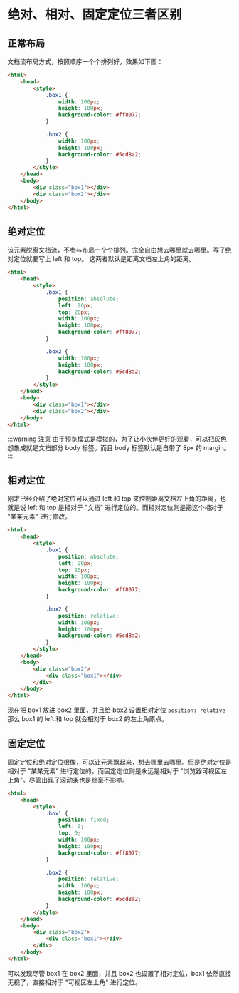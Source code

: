 <script lang="ts" setup>
import Demo1 from "./position/Demo1.vue"
import Demo2 from "./position/Demo2.vue"
import Demo3 from "./position/Demo3.vue"
import Demo4 from "./position/Demo4.vue"
import { loginRead } from '@/utils/login-read'

loginRead('c10006')
</script>

# <AppCode code="13" /> 绝对、相对、固定定位三者区别

<ClientOnly><AppRead code="c10006" /></ClientOnly>

## 正常布局

文档流布局方式，按照顺序一个个排列好，效果如下图：

```html
<html>
    <head>
        <style>
            .box1 {
                width: 100px;
                height: 100px;
                background-color: #ff8077;
            }

            .box2 {
                width: 100px;
                height: 100px;
                background-color: #5cd8a2;
            }
        </style>
    </head>
    <body>
        <div class="box1"></div>
        <div class="box2"></div>
    </body>
</html>
```

<AppCard>
    <Demo1 />
</AppCard>

<AppPlayground href="https://codepen.io/noxussj/pen/XWBBOpJ" />

## 绝对定位

该元素脱离文档流，不参与布局一个个排列。完全自由想去哪里就去哪里。写了绝对定位就要写上 left 和 top。 这两者默认是距离文档左上角的距离。

```html
<html>
    <head>
        <style>
            .box1 {
                position: absolute;
                left: 20px;
                top: 20px;
                width: 100px;
                height: 100px;
                background-color: #ff8077;
            }

            .box2 {
                width: 100px;
                height: 100px;
                background-color: #5cd8a2;
            }
        </style>
    </head>
    <body>
        <div class="box1"></div>
        <div class="box2"></div>
    </body>
</html>
```

:::warning 注意
由于预览模式是模拟的，为了让小伙伴更好的观看，可以把灰色想象成就是文档部分 body 标签。而且 body 标签默认是自带了 8px 的 margin。
:::

<AppCard>
    <Demo2 />
</AppCard>

<AppPlayground href="https://codepen.io/noxussj/pen/XWBBOpJ" />

## 相对定位

刚才已经介绍了绝对定位可以通过 left 和 top 来控制距离文档左上角的距离，也就是说 left 和 top 是相对于 "文档" 进行定位的。而相对定位则是把这个相对于 "某某元素" 进行修改。

```html
<html>
    <head>
        <style>
            .box1 {
                position: absolute;
                left: 20px;
                top: 20px;
                width: 100px;
                height: 100px;
                background-color: #ff8077;
            }

            .box2 {
                position: relative;
                width: 100px;
                height: 100px;
                background-color: #5cd8a2;
            }
        </style>
    </head>
    <body>
        <div class="box2">
            <div class="box1"></div>
        </div>
    </body>
</html>
```

<AppCard>
    <Demo3 />
</AppCard>

现在把 box1 放进 box2 里面，并且给 box2 设置相对定位 `position: relative` 那么 box1 的 left 和 top 就会相对于 box2 的左上角原点。

<AppPlayground href="https://codepen.io/noxussj/pen/OJwwdvo" />

## 固定定位

固定定位和绝对定位很像，可以让元素飘起来，想去哪里去哪里。但是绝对定位是相对于 "某某元素" 进行定位的。而固定定位则是永远是相对于 "浏览器可视区左上角"。尽管出现了滚动条也是丝毫不影响。

```html
<html>
    <head>
        <style>
            .box1 {
                position: fixed;
                left: 0;
                top: 0;
                width: 100px;
                height: 100px;
                background-color: #ff8077;
            }

            .box2 {
                position: relative;
                width: 100px;
                height: 100px;
                background-color: #5cd8a2;
            }
        </style>
    </head>
    <body>
        <div class="box2">
            <div class="box1"></div>
        </div>
    </body>
</html>
```

<AppCard>
    <Demo4 />
</AppCard>

可以发现尽管 box1 在 box2 里面，并且 box2 也设置了相对定位，box1 依然直接无视了，直接相对于 "可视区左上角" 进行定位。

<AppPlayground href="https://codepen.io/noxussj/pen/rNrrPKO" />

<AppComment />